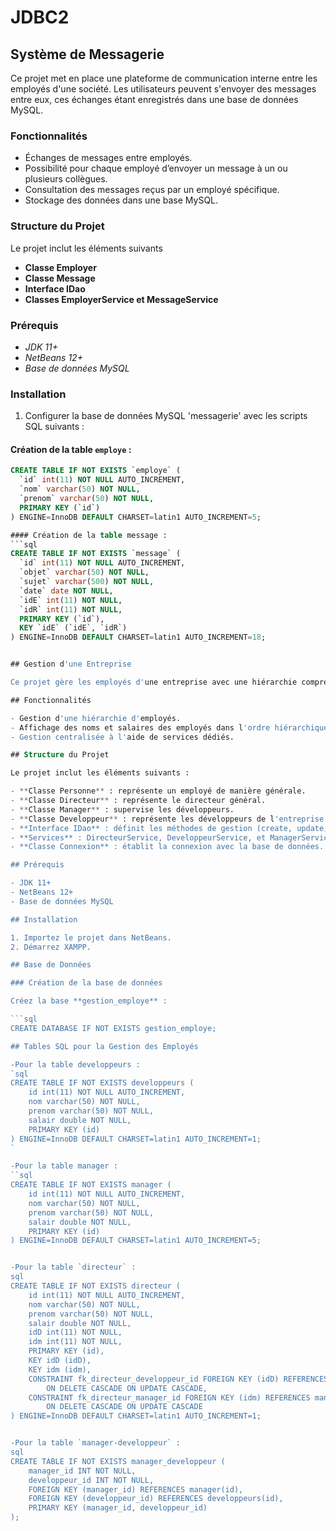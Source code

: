 # JDBC2
## Système de Messagerie

Ce projet met en place une plateforme de communication interne entre les employés d'une société. Les utilisateurs peuvent s'envoyer des messages entre eux, ces échanges étant enregistrés dans une base de données MySQL.

### Fonctionnalités

- Échanges de messages entre employés.
- Possibilité pour chaque employé d’envoyer un message à un ou plusieurs collègues.
- Consultation des messages reçus par un employé spécifique.
- Stockage des données dans une base MySQL.

### Structure du Projet

Le projet inclut les éléments suivants 
- **Classe Employer** 
- **Classe Message**
- **Interface IDao**
- **Classes EmployerService et MessageService** 
### Prérequis

- *JDK 11+*
- *NetBeans 12+*
- *Base de données MySQL*

### Installation

1. Configurer la base de données MySQL 'messagerie' avec les scripts SQL suivants :

#### Création de la table `employe` :
```sql
CREATE TABLE IF NOT EXISTS `employe` (
  `id` int(11) NOT NULL AUTO_INCREMENT,
  `nom` varchar(50) NOT NULL,
  `prenom` varchar(50) NOT NULL,
  PRIMARY KEY (`id`)
) ENGINE=InnoDB DEFAULT CHARSET=latin1 AUTO_INCREMENT=5;

#### Création de la table message :
```sql
CREATE TABLE IF NOT EXISTS `message` (
  `id` int(11) NOT NULL AUTO_INCREMENT,
  `objet` varchar(50) NOT NULL,
  `sujet` varchar(500) NOT NULL,
  `date` date NOT NULL,
  `idE` int(11) NOT NULL,
  `idR` int(11) NOT NULL,
  PRIMARY KEY (`id`),
  KEY `idE` (`idE`, `idR`)
) ENGINE=InnoDB DEFAULT CHARSET=latin1 AUTO_INCREMENT=18;


## Gestion d'une Entreprise 

Ce projet gère les employés d'une entreprise avec une hiérarchie comprenant un directeur général, un manager, et des développeurs.

## Fonctionnalités

- Gestion d'une hiérarchie d'employés.
- Affichage des noms et salaires des employés dans l'ordre hiérarchique.
- Gestion centralisée à l'aide de services dédiés.

## Structure du Projet

Le projet inclut les éléments suivants :

- **Classe Personne** : représente un employé de manière générale.
- **Classe Directeur** : représente le directeur général.
- **Classe Manager** : supervise les développeurs.
- **Classe Developpeur** : représente les développeurs de l'entreprise.
- **Interface IDao** : définit les méthodes de gestion (create, update, delete, getById, getAll).
- **Services** : DirecteurService, DeveloppeurService, et ManagerService pour gérer les opérations.
- **Classe Connexion** : établit la connexion avec la base de données.

## Prérequis

- JDK 11+
- NetBeans 12+
- Base de données MySQL

## Installation

1. Importez le projet dans NetBeans.
2. Démarrez XAMPP.

## Base de Données

### Création de la base de données

Créez la base **gestion_employe** :

```sql
CREATE DATABASE IF NOT EXISTS gestion_employe;

## Tables SQL pour la Gestion des Employés

-Pour la table developpeurs :
`sql
CREATE TABLE IF NOT EXISTS developpeurs (
    id int(11) NOT NULL AUTO_INCREMENT,
    nom varchar(50) NOT NULL,
    prenom varchar(50) NOT NULL,
    salair double NOT NULL,
    PRIMARY KEY (id)                                  
) ENGINE=InnoDB DEFAULT CHARSET=latin1 AUTO_INCREMENT=1;
`

-Pour la table manager :
``sql
CREATE TABLE IF NOT EXISTS manager (
    id int(11) NOT NULL AUTO_INCREMENT,
    nom varchar(50) NOT NULL,
    prenom varchar(50) NOT NULL,
    salair double NOT NULL,
    PRIMARY KEY (id)
) ENGINE=InnoDB DEFAULT CHARSET=latin1 AUTO_INCREMENT=5;


-Pour la table `directeur` :
sql
CREATE TABLE IF NOT EXISTS directeur (
    id int(11) NOT NULL AUTO_INCREMENT,
    nom varchar(50) NOT NULL,
    prenom varchar(50) NOT NULL,
    salair double NOT NULL,
    idD int(11) NOT NULL,
    idm int(11) NOT NULL,
    PRIMARY KEY (id),
    KEY idD (idD),
    KEY idm (idm),
    CONSTRAINT fk_directeur_developpeur_id FOREIGN KEY (idD) REFERENCES developpeurs (id) 
        ON DELETE CASCADE ON UPDATE CASCADE,
    CONSTRAINT fk_directeur_manager_id FOREIGN KEY (idm) REFERENCES manager (id) 
        ON DELETE CASCADE ON UPDATE CASCADE
) ENGINE=InnoDB DEFAULT CHARSET=latin1 AUTO_INCREMENT=1;


-Pour la table `manager-developpeur` :
sql
CREATE TABLE IF NOT EXISTS manager_developpeur (
    manager_id INT NOT NULL,
    developpeur_id INT NOT NULL,
    FOREIGN KEY (manager_id) REFERENCES manager(id),
    FOREIGN KEY (developpeur_id) REFERENCES developpeurs(id),
    PRIMARY KEY (manager_id, developpeur_id)
);
```
